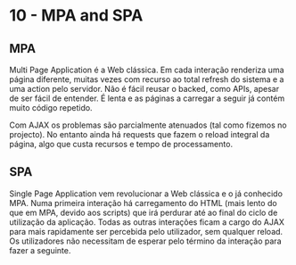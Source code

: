 # 10 - MPA and SPA

## MPA

Multi Page Application é a Web clássica. Em cada interação renderiza uma página diferente, muitas vezes com recurso ao total refresh do sistema e a uma action pelo servidor. Não é fácil reusar o backed, como APIs, apesar de ser fácil de entender. É lenta e as páginas a carregar a seguir já contém muito código repetido. 

Com AJAX os problemas são parcialmente atenuados (tal como fizemos no projecto). No entanto ainda há requests que fazem o reload integral da página, algo que custa recursos e tempo de processamento.

## SPA

Single Page Application vem revolucionar a Web clássica e o já conhecido MPA. Numa primeira interação há carregamento do HTML (mais lento do que em MPA, devido aos scripts) que irá perdurar até ao final do ciclo de utilização da aplicação. Todas as outras interações ficam a cargo do AJAX para mais rapidamente ser percebida pelo utilizador, sem qualquer reload. Os utilizadores não necessitam de esperar pelo término da interação para fazer a seguinte.